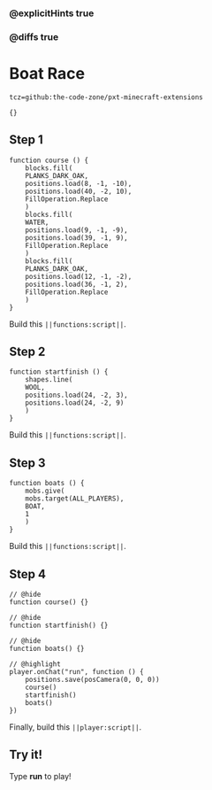 ### @explicitHints true

### @diffs true

# Boat Race

```package
tcz=github:the-code-zone/pxt-minecraft-extensions
```

```template
{}
```

## Step 1

```blocks
function course () {
    blocks.fill(
    PLANKS_DARK_OAK,
    positions.load(8, -1, -10),
    positions.load(40, -2, 10),
    FillOperation.Replace
    )
    blocks.fill(
    WATER,
    positions.load(9, -1, -9),
    positions.load(39, -1, 9),
    FillOperation.Replace
    )
    blocks.fill(
    PLANKS_DARK_OAK,
    positions.load(12, -1, -2),
    positions.load(36, -1, 2),
    FillOperation.Replace
    )
}
```

Build this ``||functions:script||``.

## Step 2

```blocks
function startfinish () {
    shapes.line(
    WOOL,
    positions.load(24, -2, 3),
    positions.load(24, -2, 9)
    )
}
```

Build this ``||functions:script||``.

## Step 3

```blocks
function boats () {
    mobs.give(
    mobs.target(ALL_PLAYERS),
    BOAT,
    1
    )
}
```

Build this ``||functions:script||``.

## Step 4

```blocks
// @hide
function course() {}

// @hide
function startfinish() {}

// @hide
function boats() {}

// @highlight
player.onChat("run", function () {
    positions.save(posCamera(0, 0, 0))
    course()
    startfinish()
    boats()
})
```

Finally, build this ``||player:script||``.

## Try it!

Type **run** to play!